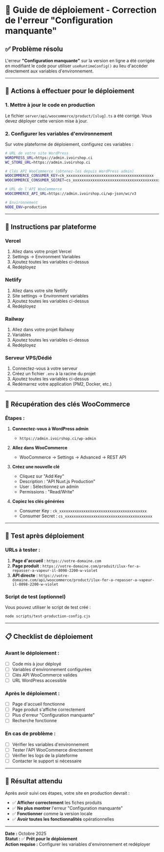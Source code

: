 # 🚀 Guide de déploiement - Correction de l'erreur "Configuration manquante"

## ✅ Problème résolu

L'erreur **"Configuration manquante"** sur la version en ligne a été corrigée en modifiant le code pour utiliser `useRuntimeConfig()` au lieu d'accéder directement aux variables d'environnement.

---

## 🔧 Actions à effectuer pour le déploiement

### **1. Mettre à jour le code en production**

Le fichier `server/api/woocommerce/product/[slug].ts` a été corrigé. Vous devez déployer cette version mise à jour.

### **2. Configurer les variables d'environnement**

Sur votre plateforme de déploiement, configurez ces variables :

```bash
# URL de votre site WordPress
WORDPRESS_URL=https://admin.ivoirshop.ci
WC_STORE_URL=https://admin.ivoirshop.ci

# Clés API WooCommerce (obtenez-les depuis WordPress admin)
WOOCOMMERCE_CONSUMER_KEY=ck_xxxxxxxxxxxxxxxxxxxxxxxxxxxxxxxxxxxxxxxx
WOOCOMMERCE_CONSUMER_SECRET=cs_xxxxxxxxxxxxxxxxxxxxxxxxxxxxxxxxxxxxxxxx

# URL de l'API WooCommerce
WOOCOMMERCE_API_URL=https://admin.ivoirshop.ci/wp-json/wc/v3

# Environnement
NODE_ENV=production
```

---

## 🎯 Instructions par plateforme

### **Vercel**
1. Allez dans votre projet Vercel
2. Settings → Environment Variables
3. Ajoutez toutes les variables ci-dessus
4. Redéployez

### **Netlify**
1. Allez dans votre site Netlify
2. Site settings → Environment variables
3. Ajoutez toutes les variables ci-dessus
4. Redéployez

### **Railway**
1. Allez dans votre projet Railway
2. Variables
3. Ajoutez toutes les variables ci-dessus
4. Redéployez

### **Serveur VPS/Dédié**
1. Connectez-vous à votre serveur
2. Créez un fichier `.env` à la racine du projet
3. Ajoutez toutes les variables ci-dessus
4. Redémarrez votre application (PM2, Docker, etc.)

---

## 🔑 Récupération des clés WooCommerce

### **Étapes :**

1. **Connectez-vous à WordPress admin**
   - `https://admin.ivoirshop.ci/wp-admin`

2. **Allez dans WooCommerce**
   - WooCommerce → Settings → Advanced → REST API

3. **Créez une nouvelle clé**
   - Cliquez sur "Add Key"
   - Description : "API Nuxt.js Production"
   - User : Sélectionnez un admin
   - Permissions : "Read/Write"

4. **Copiez les clés générées**
   - Consumer Key : `ck_xxxxxxxxxxxxxxxxxxxxxxxxxxxxxxxxxxxxxxxx`
   - Consumer Secret : `cs_xxxxxxxxxxxxxxxxxxxxxxxxxxxxxxxxxxxxxxxx`

---

## 🧪 Test après déploiement

### **URLs à tester :**

1. **Page d'accueil** : `https://votre-domaine.com`
2. **Page produit** : `https://votre-domaine.com/produit/ilux-fer-a-repasser-a-vapeur-il-8098-2200-w-violet`
3. **API directe** : `https://votre-domaine.com/api/woocommerce/product/ilux-fer-a-repasser-a-vapeur-il-8098-2200-w-violet`

### **Script de test (optionnel)**

Vous pouvez utiliser le script de test créé :
```bash
node scripts/test-production-config.cjs
```

---

## 📋 Checklist de déploiement

### **Avant le déploiement :**
- [ ] Code mis à jour déployé
- [ ] Variables d'environnement configurées
- [ ] Clés API WooCommerce valides
- [ ] URL WordPress accessible

### **Après le déploiement :**
- [ ] Page d'accueil fonctionne
- [ ] Page produit s'affiche correctement
- [ ] Plus d'erreur "Configuration manquante"
- [ ] Recherche fonctionne

### **En cas de problème :**
- [ ] Vérifier les variables d'environnement
- [ ] Tester l'API WooCommerce directement
- [ ] Vérifier les logs de la plateforme
- [ ] Contacter le support si nécessaire

---

## 🎉 Résultat attendu

Après avoir suivi ces étapes, votre site en production devrait :

- ✅ **Afficher correctement** les fiches produits
- ✅ **Ne plus montrer** l'erreur "Configuration manquante"
- ✅ **Fonctionner** comme la version locale
- ✅ **Avoir toutes les fonctionnalités** opérationnelles

---

**Date :** Octobre 2025  
**Statut :** ✅ **Prêt pour le déploiement**  
**Action requise :** Configurer les variables d'environnement et redéployer











